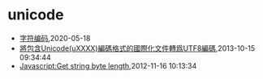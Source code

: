 # unicode
* [字符编码](/2020/2020-05-19-unicode-charset),2020-05-18
* [將包含Unicode(uXXXX)編碼格式的國際化文件轉爲UTF8編碼](/2013/2013-10-15-unicode-to-utf8),2013-10-15 09:34:44
* [Javascript:Get string byte length](/2012/2012-11-16-javascriptget-string-byte-length),2012-11-16 10:13:34

